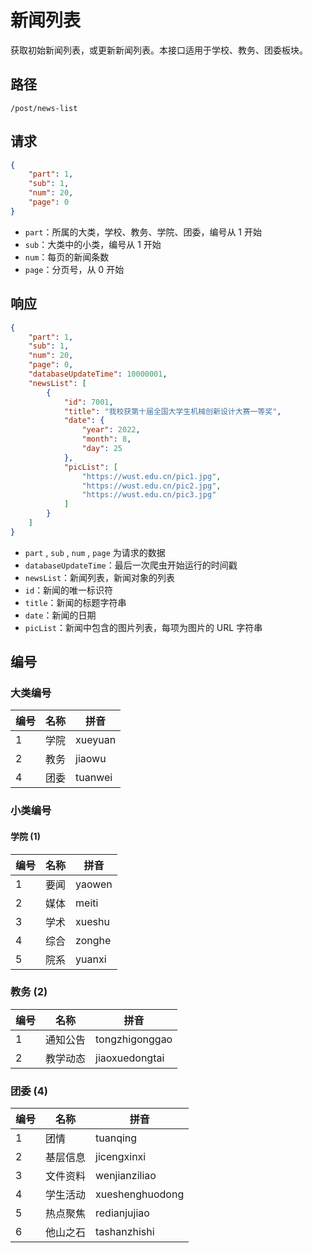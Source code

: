 # 新闻列表

获取初始新闻列表，或更新新闻列表。本接口适用于学校、教务、团委板块。

## 路径

```
/post/news-list
```

## 请求

```json
{
	"part": 1,
	"sub": 1,
	"num": 20,
	"page": 0
}
```

- `part`：所属的大类，学校、教务、学院、团委，编号从 1 开始
- `sub`：大类中的小类，编号从 1 开始
- `num`：每页的新闻条数
- `page`：分页号，从 0 开始

## 响应

```json
{
	"part": 1,
	"sub": 1,
	"num": 20,
	"page": 0,
	"databaseUpdateTime": 10000001,
	"newsList": [
		{
			"id": 7001,
			"title": "我校获第十届全国大学生机械创新设计大赛一等奖",
			"date": {
				"year": 2022,
				"month": 8,
				"day": 25
			},
			"picList": [
				"https://wust.edu.cn/pic1.jpg",
				"https://wust.edu.cn/pic2.jpg",
				"https://wust.edu.cn/pic3.jpg"
			]
		}
	]
}
```

- `part` , `sub` , `num` , `page` 为请求的数据
- `databaseUpdateTime`：最后一次爬虫开始运行的时间戳
- `newsList`：新闻列表，新闻对象的列表
- `id`：新闻的唯一标识符
- `title`：新闻的标题字符串
- `date`：新闻的日期
- `picList`：新闻中包含的图片列表，每项为图片的 URL 字符串

## 编号

### 大类编号

| 编号 | 名称 | 拼音 |
| --- | --- | --- |
| 1 | 学院 | xueyuan |
| 2 | 教务 | jiaowu |
| 4 | 团委 | tuanwei |

### 小类编号

#### 学院 (1)

| 编号 | 名称 | 拼音 |
| --- | --- | --- |
| 1 | 要闻 | yaowen |
| 2 | 媒体 | meiti |
| 3 | 学术 | xueshu |
| 4 | 综合 | zonghe |
| 5 | 院系 | yuanxi |

### 教务 (2)

| 编号 | 名称 | 拼音 |
| --- | --- | --- |
| 1 | 通知公告 | tongzhigonggao |
| 2 | 教学动态 | jiaoxuedongtai |

### 团委 (4)

| 编号 | 名称 | 拼音 |
| --- | --- | --- |
| 1 | 团情 | tuanqing |
| 2 | 基层信息 | jicengxinxi |
| 3 | 文件资料 | wenjianziliao |
| 4 | 学生活动 | xueshenghuodong |
| 5 | 热点聚焦 | redianjujiao |
| 6 | 他山之石 | tashanzhishi |
